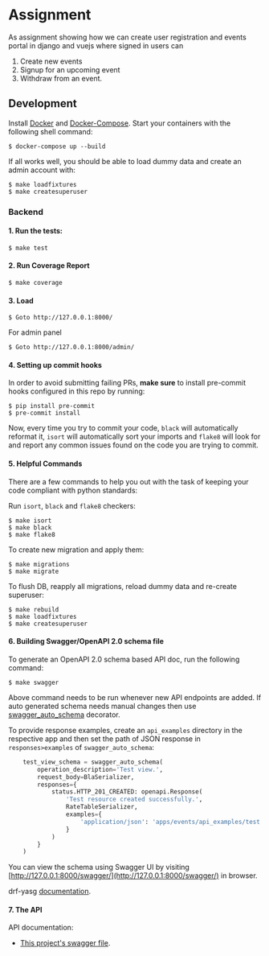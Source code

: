 # Assignment
As assignment showing how we can create user registration and events portal in django and vuejs where signed in users can
1. Create new events
2. Signup for an upcoming event
3. Withdraw from an event.

## Development

Install [Docker](https://docs.docker.com/install/) and [Docker-Compose](https://docs.docker.com/compose/). Start your containers with the following shell command:

    $ docker-compose up --build

If all works well, you should be able to load dummy data and create an admin account with:

    $ make loadfixtures
    $ make createsuperuser

### Backend

#### 1. Run the tests:

    $ make test

#### 2. Run Coverage Report

    $ make coverage

#### 3. Load
    
    $ Goto http://127.0.0.1:8000/

For admin panel

    $ Goto http://127.0.0.1:8000/admin/

#### 4. Setting up commit hooks

In order to avoid submitting failing PRs, **make sure** to install pre-commit
hooks configured in this repo by running:


    $ pip install pre-commit
    $ pre-commit install


Now, every time you try to commit your code, `black` will automatically reformat it, `isort` will
automatically sort your imports and `flake8` will look for and report any common issues found on
the code you are trying to commit.

#### 5. Helpful Commands

There are a few commands to help you out with the task of keeping your code compliant
with python standards:

Run `isort`, `black` and `flake8` checkers:


    $ make isort
    $ make black
    $ make flake8


To create new migration and apply them:

    $ make migrations
    $ make migrate

To flush DB, reapply all migrations, reload dummy data and re-create superuser:

    $ make rebuild
    $ make loadfixtures
    $ make createsuperuser

#### 6. Building Swagger/OpenAPI 2.0 schema file

To generate an OpenAPI 2.0 schema based API doc, run the following command:

    $ make swagger

Above command needs to be run whenever new API endpoints are added. If auto generated schema needs manual changes then use [swagger_auto_schema](https://drf-yasg.readthedocs.io/en/stable/custom_spec.html#the-swagger-auto-schema-decorator) decorator.

To provide response examples, create an `api_examples` directory in the respective app and then set the path of JSON response in `responses>examples` of `swagger_auto_schema`:

```python
    test_view_schema = swagger_auto_schema(
        operation_description='Test view.',
        request_body=BlaSerializer,
        responses={
            status.HTTP_201_CREATED: openapi.Response(
                'Test resource created successfully.',
                RateTableSerializer,
                examples={
                    'application/json': 'apps/events/api_examples/test.json',
                }
            )
        }
    )
```

You can view the schema using Swagger UI by visiting [http://127.0.0.1:8000/swagger/](http://127.0.0.1:8000/swagger/) in browser.

drf-yasg [documentation](https://drf-yasg.readthedocs.io/en/stable/).

#### 7. The API

API documentation:

- [This project's swagger file](http://127.0.0.1:8000/swagger/).


